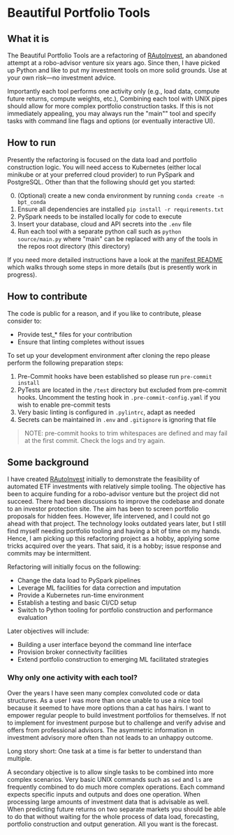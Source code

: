 # Beautiful Portfolio Tools

## What it is
The Beautiful Portfolio Tools are a refactoring of [RAutoInvest](https://github.com/ProbStub/RAutoInvest),
an abandoned attempt at a robo-advisor venture six years ago.
Since then, I have picked up Python and like to put my investment tools on more solid grounds.
Use at your own risk—no investment advice.

Importantly each tool performs one activity only (e.g., load data, compute future returns, compute weights, etc.),
Combining each tool with UNIX pipes should allow for more complex portfolio construction tasks.
If this is not immediately appealing, you may always run the "main"" tool and specify tasks with
command line flags and options (or eventually interactive UI).

## How to run
Presently the refactoring is focused on the data load and portfolio construction logic.
You will need access to Kubernetes (either local minikube or at your preferred cloud provider)
to run PySpark and PostgreSQL. Other than that the following should get you started:

0. (Optional) create a new conda environment by running ```conda create -n bpt_conda```
1. Ensure all dependencies are installed ````pip install -r requirements.txt````
2. PySpark needs to be installed locally for code to execute
3. Insert your database, cloud and API secrets into the ```.env``` file
4. Run each tool with a separate python call such as
    ````python source/main.py```` where "main" can be replaced with any of the tools
in the repos root directory (this directory)

If you need more detailed instructions have a look at the [manifest README](manifests/README.md)
which walks through some steps in more details (but is presently work in progress).

## How to contribute
The code is public for a reason, and if you like to contribute, please consider to:
- Provide test_* files for your contribution
- Ensure that linting completes without issues

To set up your development environment after cloning the repo please perform the following preparation steps:
1. Pre-Commit hooks have been established so please run ````pre-commit install````
2. PyTests are located in the ```/test``` directory but excluded from pre-commit hooks. Uncomment the testing hook in
   ````.pre-commit-config.yaml```` if you wish to enable pre-commit tests
3. Very basic linting is configured in ````.pylintrc````, adapt as needed
4. Secrets can be maintained in ```.env``` and ````.gitignore```` is ignoring that file

> NOTE: pre-commit hooks to trim whitespaces are defined and may fail at the first commit. Check the logs and try again.

## Some background
I have created [RAutoInvest](https://github.com/ProbStub/RAutoInvest) initially to demonstrate the feasibility of
automated ETF investments with relatively simple tooling. The objective has been to acquire funding for a
robo-advisor venture but the project did not succeed.
There had been discussions to improve the codebase and donate to an investor protection site.
The aim has been to screen portfolio proposals for hidden fees. However, life intervened, and
I could not go ahead with that project.
The technology looks outdated years later, but I still find myself needing portfolio
tooling and having a bit of time on my hands. Hence, I am picking up this refactoring project as a
hobby, applying some tricks acquired over the years. That said, it is a hobby; issue response and commits may be
intermittent.

Refactoring will initially focus on the following:
- Change the data load to PySpark pipelines
- Leverage ML facilities for data correction and imputation
- Provide a Kubernetes run-time environment
- Establish a testing and basic CI/CD setup
- Switch to Python tooling for portfolio construction and performance evaluation

Later objectives will include:
- Building a user interface beyond the command line interface
- Provision broker connectivity facilities
- Extend portfolio construction to emerging ML facilitated strategies

### Why only one activity with each tool?

Over the years I have seen many complex convoluted code or data structures. As a
user I was more than once unable to use a nice tool because it seemed to have more options
than a cat has hairs. I want to empower regular people to build investment portfolios
for themselves. If not to implement for investment purpose but to challenge and verify
advise and offers from professional advisors. The asymmetric information in investment
advisory more often than not leads to an unhappy outcome.

Long story short: One task at a time is far better to understand than multiple.

A secondary objective is to allow single tasks to be combined into more complex scenarios. Very basic
UNIX commands such as ```sed``` and ```ls``` are frequently combined to do much more
complex operations. Each command expects specific inputs and outputs and does one operation.
When processing large amounts of investment data that is advisable as well. When predicting
future returns on two separate markets you should be able to do that without waiting for the
whole process of data load, forecasting, portfolio construction and output generation.
All you want is the forecast.



